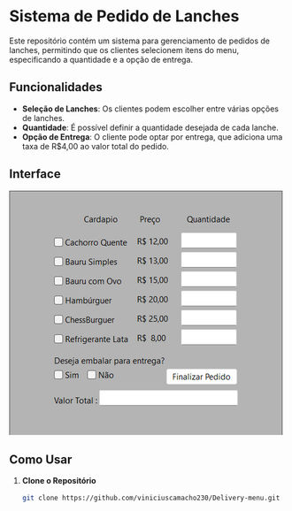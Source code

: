 # Sistema de Pedido de Lanches

Este repositório contém um sistema para gerenciamento de pedidos de lanches, permitindo que os clientes selecionem itens do menu, especificando a quantidade e a opção de entrega.

## Funcionalidades

- **Seleção de Lanches**: Os clientes podem escolher entre várias opções de lanches.
- **Quantidade**: É possível definir a quantidade desejada de cada lanche.
- **Opção de Entrega**: O cliente pode optar por entrega, que adiciona uma taxa de R$4,00 ao valor total do pedido.

## Interface

![Interface do Sistema](IMG/interface.img.png)

## Como Usar

1. **Clone o Repositório**
   ```bash
   git clone https://github.com/viniciuscamacho230/Delivery-menu.git
